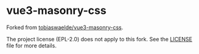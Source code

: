 # vue3-masonry-css

Forked from [tobiaswaelde/vue3-masonry-css](https://github.com/tobiaswaelde/vue3-masonry-css).

The project license (EPL-2.0) does not apply to this fork.
See the [LICENSE](LICENSE) file for more details.
